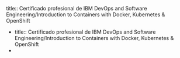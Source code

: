 title:: Certificado profesional de IBM DevOps and Software Engineering/Introduction to Containers with Docker, Kubernetes & OpenShift

- title:: Certificado profesional de IBM DevOps and Software Engineering/Introduction to Containers with Docker, Kubernetes & OpenShift
-